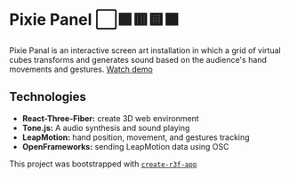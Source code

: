 # Pixie Panel ⬜️🟪🟥🟨🟧 

Pixie Panal is an interactive screen art installation in which a grid of virtual cubes transforms and generates sound based on the audience's hand movements and gestures.
[Watch demo](https://vimeo.com/904960429)


## Technologies

- **React-Three-Fiber:** create 3D web environment
- **Tone.js:** A audio synthesis and sound playing
- **LeapMotion:** hand position, movement, and gestures tracking
- **OpenFrameworks:** sending LeapMotion data using OSC

This project was bootstrapped with [`create-r3f-app`](https://github.com/utsuboco/create-r3f-app)
